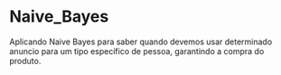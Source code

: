 # Naive_Bayes
Aplicando Naive Bayes para saber quando devemos usar determinado anuncio para um tipo específico de pessoa, garantindo a compra do produto.
